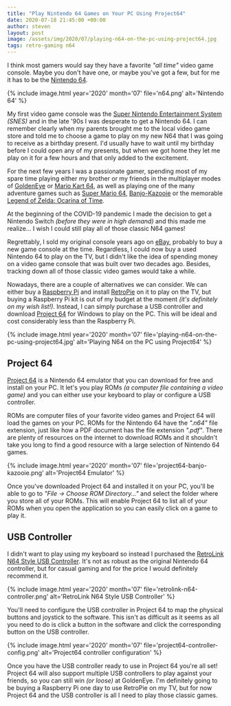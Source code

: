 ```yaml
---
title: "Play Nintendo 64 Games on Your PC Using Project64"
date: 2020-07-18 21:45:00 +00:00
author: steven
layout: post
image: /assets/img/2020/07/playing-n64-on-the-pc-using-project64.jpg
tags: retro-gaming n64
---
```


I think most gamers would say they have a favorite *"all time"* video game console. Maybe you don't have one, or maybe you've got a few, but for me it has to be the [Nintendo 64](https://en.wikipedia.org/wiki/Nintendo_64).

{%
    include image.html
    year='2020'
    month='07'
    file='n64.png'
    alt='Nintendo 64'
%}

My first video game console was the [Super Nintendo Entertainment System](https://en.wikipedia.org/wiki/Super_Nintendo_Entertainment_System) *(SNES)* and in the late '90s I was desperate to get a Nintendo 64. I can remember clearly when my parents brought me to the local video game store and told me to choose a game to play on my new N64 that I was going to receive as a birthday present. I'd usually have to wait until my birthday before I could open any of my presents, but when we got home they let me play on it for a few hours and that only added to the excitement.

For the next few years I was a passionate gamer, spending most of my spare time playing either my brother or my friends in the multiplayer modes of [GoldenEye](https://en.wikipedia.org/wiki/GoldenEye) or [Mario Kart 64](https://en.wikipedia.org/wiki/Mario_Kart_64), as well as playing one of the many adventure games such as [Super Mario 64](https://en.wikipedia.org/wiki/Super_Mario_64), [Banjo-Kazooie](https://en.wikipedia.org/wiki/Banjo-Kazooie) or the memorable [Legend of Zelda: Ocarina of Time](https://en.wikipedia.org/wiki/The_Legend_of_Zelda:_Ocarina_of_Time).

At the beginning of the COVID-19 pandemic I made the decision to get a Nintendo Switch *(before they were in high demand)* and this made me realize... I wish I could still play all of those classic N64 games!

Regrettably, I sold my original console years ago on [eBay](https://www.ebay.ca/), probably to buy a new game console at the time. Regardless, I could now buy a used Nintendo 64 to play on the TV, but I didn't like the idea of spending money on a video game console that was built over two decades ago. Besides, tracking down all of those classic video games would take a while.

Nowadays, there are a couple of alternatives we can consider. We can either buy a [Raspberry Pi](https://www.raspberrypi.org/) and install [RetroPie](https://retropie.org.uk/) on it to play on the TV, but buying a Raspberry Pi kit is out of my budget at the moment *(it's definitely on my wish list!)*. Instead, I can simply purchase a USB controller and download [Project 64](https://www.pj64-emu.com/) for Windows to play on the PC. This will be ideal and cost considerably less than the Raspberry Pi.

{%
    include image.html
    year='2020'
    month='07'
    file='playing-n64-on-the-pc-using-project64.jpg'
    alt='Playing N64 on the PC using Project64'
%}

## Project 64

[Project 64](https://www.pj64-emu.com/) is a Nintendo 64 emulator that you can download for free and install on your PC. It let's you play ROMs *(a computer file containing a video game)* and you can either use your keyboard to play or configure a USB controller.

ROMs are computer files of your favorite video games and Project 64 will load the games on your PC. ROMs for the Nintendo 64 have the *".n64"* file extension, just like how a PDF document has the file extension *".pdf"*. There are plenty of resources on the internet to download ROMs and it shouldn't take you long to find a good resource with a large selection of Nintendo 64 games.

{%
    include image.html
    year='2020'
    month='07'
    file='project64-banjo-kazooie.png'
    alt='Project64 Emulator'
%}

Once you've downloaded Project 64 and installed it on your PC, you'll be able to go to *"File -> Choose ROM Directory..."* and select the folder where you store all of your ROMs. This will enable Project 64 to list all of your ROMs when you open the application so you can easily click on a game to play it.

## USB Controller

I didn't want to play using my keyboard so instead I purchased the [RetroLink N64 Style USB Controller](https://www.amazon.ca/dp/B00MYBLBMY/ref=cm_sw_r_cp_apa_i_G82eFb5FMHXQV). It's not as robust as the original Nintendo 64 controller, but for casual gaming and for the price I would definitely recommend it.

{%
    include image.html
    year='2020'
    month='07'
    file='retrolink-n64-controller.png'
    alt='RetroLink N64 Style USB Controller'
%}

You'll need to configure the USB controller in Project 64 to map the physical buttons and joystick to the software. This isn't as difficult as it seems as all you need to do is click a button in the software and click the corresponding button on the USB controller.

{%
    include image.html
    year='2020'
    month='07'
    file='project64-controller-config.png'
    alt='Project64 controller configuration'
%}

Once you have the USB controller ready to use in Project 64 you're all set! Project 64 will also support multiple USB controllers to play against your friends, so you can still win *(or loose)* at GoldenEye. I'm definitely going to be buying a Raspberry Pi one day to use RetroPie on my TV, but for now Project 64 and the USB controller is all I need to play those classic games.
